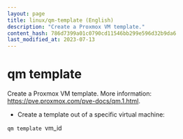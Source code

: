 ```yaml
---
layout: page
title: linux/qm-template (English)
description: "Create a Proxmox VM template."
content_hash: 786d7399a01c0790cd11546bb299e596d32b9da6
last_modified_at: 2023-07-13
---
```

# qm template

Create a Proxmox VM template.
More information: <https://pve.proxmox.com/pve-docs/qm.1.html>.

- Create a template out of a specific virtual machine:

`qm template `<span class="tldr-var badge badge-pill bg-dark-lm bg-white-dm text-white-lm text-dark-dm font-weight-bold">vm_id</span>
